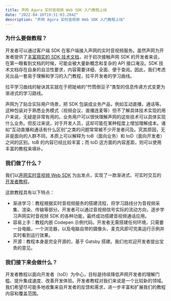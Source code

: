 ```yaml
---
title: 声网 Agora 实时音视频 Web SDK 入门教程上线
date: "2022-04-10T19:31:03.284Z"
description: "声网 Agora 实时音视频 Web SDK 入门教程上线"
---
```


### 为什么要做教程？

开发者可以通过客户端 SDK 在客户端接入声网的实时音视频服务。虽然声网为开发者提供了[丰富翔实的 SDK 技术文档](https://docs.agora.io/cn)，对于初次接触声网 SDK 的开发者来说，在第一眼看到文档的时候，可能会被大量新概念和复杂的 API 接口淹没。SDK 技术文档存在自身的自洽性要求，内容需要详细、全面、便于查阅。因此，我们考虑另出品一套易于理解和学习的入门教程，拉平开发者的学习曲线。

拉平学习曲线的秘诀其实就在于把陡峭的“竹筒倒豆子”类型的信息传递方式变更为渐进式的学习路线。

声网为了贴合实际用户场景，把 SDK 包装成业务产品，例如互动直播，通话等。这种包装对于熟悉业务模式（视频会议、直播连麦等）但不了解具体技术实现的用户来说，无疑是非常有用的。业务用户可以很快理解声网的这些技术可以具体实现什么业务。但反过来说，对于开发人员，这却可能在某种程度上增加理解成本。诸如“互动直播和通话有什么区别”之类的问题常常被不少开发者问及。究其原因，无非是面向的人群不同，本质上可以解释为 toB（面向业务）和 toD（面向开发者）之间的区别。toB 的内容已经比较丰富；而 toD 这方面的内容差距，则可以使用丰富的教程来填补。

### 我们做了什么？

我们以[声网实时音视频 Web SDK](https://docs.agora.io/cn/Interactive%20Broadcast/product_live?platform=Web) 为出发点，实现了一款渐进式、可实时交互的[开发者教程](https://agorawebsdktutorialmain.gatsbyjs.io/)。

这款教程具有以下特点：

- 渐进学习：教程根据实时音视频服务的搭建流程，将学习路线分为音视频采集、渲染、传输等部分。开发者可以通过音视频信号实际的流动方向，逐步学习声网实时音视频 SDK 的各种功能，最终成功搭建音视频通话应用。
- 容易上手：教程内嵌 Codepen 示例代码。开发者无需搭建任何环境，只需要一台电脑，一个浏览器，以及电脑自带的摄像头、麦克风即可完美运行示例并实时看到运行效果。
- 开源：教程本身是完全开源的，基于 Gatsby 搭建。我们也欢迎开发者提出宝贵的意见。

### 我们接下来会做什么？

开发者教程以面向开发者（toD）为中心，目标是持续降低声网开发者的理解门槛、提升集成速度、改善开发体验。开发者教程对我们来说是一个比较新的领域。我们希望尽可能多地收集来自开发者的反馈和需求，进一步丰富和扩展我们的教程内容和覆盖范围。